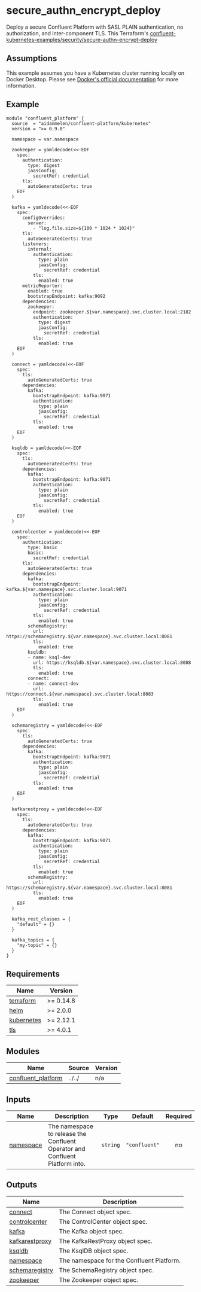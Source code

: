 # secure_authn_encrypt_deploy

Deploy a secure Confluent Platform with SASL PLAIN authentication, no authorization, and inter-component TLS. This Terraform's [confluent-kubernetes-examples/security/secure-authn-encrypt-deploy](https://github.com/confluentinc/confluent-kubernetes-examples/tree/master/security/secure-authn-encrypt-deploy)

## Assumptions

This example assumes you have a Kubernetes cluster running locally on Docker Desktop. Please see [Docker's official documentation](https://docs.docker.com/desktop/kubernetes/) for more information.

<!-- BEGINNING OF PRE-COMMIT-TERRAFORM DOCS HOOK -->

## Example

```hcl
module "confluent_platform" {
  source  = "aidanmelen/confluent-platform/kubernetes"
  version = ">= 0.9.0"

  namespace = var.namespace

  zookeeper = yamldecode(<<-EOF
    spec:
      authentication:
        type: digest
        jaasConfig:
          secretRef: credential
      tls:
        autoGeneratedCerts: true
    EOF
  )

  kafka = yamldecode(<<-EOF
    spec:
      configOverrides:
        server:
          - "log.file.size=${100 * 1024 * 1024}"
      tls:
        autoGeneratedCerts: true
      listeners:
        internal:
          authentication:
            type: plain
            jaasConfig:
              secretRef: credential
          tls:
            enabled: true
      metricReporter:
        enabled: true
        bootstrapEndpoint: kafka:9092
      dependencies:
        zookeeper:
          endpoint: zookeeper.${var.namespace}.svc.cluster.local:2182
          authentication:
            type: digest
            jaasConfig:
              secretRef: credential
          tls:
            enabled: true
    EOF
  )

  connect = yamldecode(<<-EOF
    spec:
      tls:
        autoGeneratedCerts: true
      dependencies:
        kafka:
          bootstrapEndpoint: kafka:9071
          authentication:
            type: plain
            jaasConfig:
              secretRef: credential
          tls:
            enabled: true
    EOF
  )

  ksqldb = yamldecode(<<-EOF
    spec:
      tls:
        autoGeneratedCerts: true
      dependencies:
        kafka:
          bootstrapEndpoint: kafka:9071
          authentication:
            type: plain
            jaasConfig:
              secretRef: credential
          tls:
            enabled: true
    EOF
  )

  controlcenter = yamldecode(<<-EOF
    spec:
      authentication:
        type: basic
        basic:
          secretRef: credential
      tls:
        autoGeneratedCerts: true
      dependencies:
        kafka:
          bootstrapEndpoint: kafka.${var.namespace}.svc.cluster.local:9071
          authentication:
            type: plain
            jaasConfig:
              secretRef: credential
          tls:
            enabled: true
        schemaRegistry:
          url: https://schemaregistry.${var.namespace}.svc.cluster.local:8081
          tls:
            enabled: true
        ksqldb:
        - name: ksql-dev
          url: https://ksqldb.${var.namespace}.svc.cluster.local:8088
          tls:
            enabled: true
        connect:
        - name: connect-dev
          url:  https://connect.${var.namespace}.svc.cluster.local:8083
          tls:
            enabled: true
    EOF
  )

  schemaregistry = yamldecode(<<-EOF
    spec:
      tls:
        autoGeneratedCerts: true
      dependencies:
        kafka:
          bootstrapEndpoint: kafka:9071
          authentication:
            type: plain
            jaasConfig:
              secretRef: credential
          tls:
            enabled: true
    EOF
  )

  kafkarestproxy = yamldecode(<<-EOF
    spec:
      tls:
        autoGeneratedCerts: true
      dependencies:
        kafka:
          bootstrapEndpoint: kafka:9071
          authentication:
            type: plain
            jaasConfig:
              secretRef: credential
          tls:
            enabled: true
        schemaRegistry:
          url: https://schemaregistry.${var.namespace}.svc.cluster.local:8081
          tls:
            enabled: true
    EOF
  )

  kafka_rest_classes = {
    "default" = {}
  }

  kafka_topics = {
    "my-topic" = {}
  }
}
```

## Requirements

| Name | Version |
|------|---------|
| <a name="requirement_terraform"></a> [terraform](#requirement\_terraform) | >= 0.14.8 |
| <a name="requirement_helm"></a> [helm](#requirement\_helm) | >= 2.0.0 |
| <a name="requirement_kubernetes"></a> [kubernetes](#requirement\_kubernetes) | >= 2.12.1 |
| <a name="requirement_tls"></a> [tls](#requirement\_tls) | >= 4.0.1 |
## Modules

| Name | Source | Version |
|------|--------|---------|
| <a name="module_confluent_platform"></a> [confluent\_platform](#module\_confluent\_platform) | ../../ | n/a |
## Inputs

| Name | Description | Type | Default | Required |
|------|-------------|------|---------|:--------:|
| <a name="input_namespace"></a> [namespace](#input\_namespace) | The namespace to release the Confluent Operator and Confluent Platform into. | `string` | `"confluent"` | no |
## Outputs

| Name | Description |
|------|-------------|
| <a name="output_connect"></a> [connect](#output\_connect) | The Connect object spec. |
| <a name="output_controlcenter"></a> [controlcenter](#output\_controlcenter) | The ControlCenter object spec. |
| <a name="output_kafka"></a> [kafka](#output\_kafka) | The Kafka object spec. |
| <a name="output_kafkarestproxy"></a> [kafkarestproxy](#output\_kafkarestproxy) | The KafkaRestProxy object spec. |
| <a name="output_ksqldb"></a> [ksqldb](#output\_ksqldb) | The KsqlDB object spec. |
| <a name="output_namespace"></a> [namespace](#output\_namespace) | The namespace for the Confluent Platform. |
| <a name="output_schemaregistry"></a> [schemaregistry](#output\_schemaregistry) | The SchemaRegistry object spec. |
| <a name="output_zookeeper"></a> [zookeeper](#output\_zookeeper) | The Zookeeper object spec. |
<!-- END OF PRE-COMMIT-TERRAFORM DOCS HOOK -->

